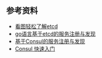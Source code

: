 
## 参考资料

* [看图轻松了解etcd](http://www.dockone.io/article/9916)
* [go语言基于etcd的服务注册与发现](https://www.jianshu.com/p/7c0d23c818a5)
* [基于Consul的服务注册与发现](https://baijiahao.baidu.com/s?id=1652190083640237980)
* [Consul 快速入门](https://www.jianshu.com/p/7d20dc58c9fc)
